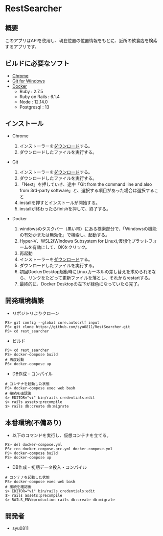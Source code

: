# RestSearcher

## 概要

このアプリはAPIを使用し、現在位置の位置情報をもとに、近所の飲食店を検索するアプリです。

## ビルドに必要なソフト

- [Chrome](https://www.google.co.jp/chrome/)
- [Git for Windows](https://gitforwindows.org/)
- [Docker](https://www.docker.com/products/docker-desktop)
  - Ruby : 2.7.5
  - Ruby on Rails : 6.1.4
  - Node : 12.14.0
  - Postgresql : 13

## インストール

- Chrome
  1. インストーラーを[ダウンロード](https://www.google.co.jp/chrome/)する。
  2. ダウンロードしたファイルを実行する。

- Git
  1. インストーラーを[ダウンロード](https://gitforwindows.org/)する。
  2. ダウンロードしたファイルを実行する。
  3. 「Next」を押していき、途中「Git from the command line and also from 3rd-party software」と、選択する項目があった場合は選択すること
  4. installを押すとインストールが開始する。
  5. installが終わったらfinishを押して、終了する。

- Docker
  1. windowsのタスクバー（黒い帯）にある検索部分で、「Windowsの機能の有効かまたは無効化」で検索し、起動する。
  2. Hyper-V、WSL2(Windows Subsystem for Linux),仮想化プラットフォームを有効にして、OKをクリック。
  3. 再起動
  4. インストーラーを[ダウンロード](https://www.docker.com/products/docker-desktop)する。
  5. ダウンロードしたファイルを実行する。
  6. 初回DockerDesktop起動時にLinuxカーネルの差し替えを求められるなら、リンクをたどって更新ファイルを落とし、それからrestartする。
  7. 最終的に、Docker Desktopの左下が緑色になっていたら完了。

## 開発環境構築

- リポジトリよりクローン

```console
PS> git config --global core.autocrlf input
PS> git clone https://github.com/syu0811/RestSearcher.git
PS> cd rest_searcher
```

- ビルド

```console
PS> cd rest_searcher
PS> docker-compose build
# 再度起動
PS> docker-compose up
```

- DB作成・コンパイル

```console
# コンテナを起動した状態
PS> docker-compose exec web bash
# 接続を確認後
$> EDITOR="vi" bin/rails credentials:edit
$> rails assets:precompile
$> rails db:create db:migrate
```

## 本番環境(不備あり)

- 以下のコマンドを実行し、仮想コンテナを立てる。

```console
PS> del docker-compose.yml
PS> ren docker-compose.prc.yml docker-compose.yml
PS> docker-compose build
PS> docker-compose up
```

- DB作成・初期データ投入・コンパイル

```console
# コンテナを起動した状態
PS> docker-compose exec web bash
# 接続を確認後
$> EDITOR="vi" bin/rails credentials:edit
$> rails assets:precompile
$> RAILS_ENV=production rails db:create db:migrate
```

## 開発者

- syu0811
